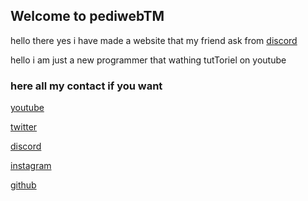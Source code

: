 ## Welcome to pediwebTM

hello there yes i have made a website that my friend ask from [discord](https://discord.gg/QjJXD2qRRz)

hello i am just a new programmer that wathing tutToriel on youtube 

### here all my contact if you want

[youtube](https://www.youtube.com/channel/UCI1rfwEDn5ykfczmWVlox0w)           

[twitter](https://twitter.com/ped1kun)

[discord](https://discord.gg/QjJXD2qRRz)

[instagram](https://www.instagram.com/pedi.id/)

[github](https://github.com/pedikun)


